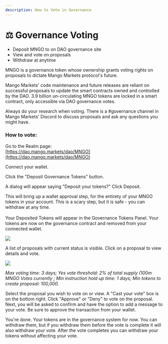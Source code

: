 ```yaml
---
description: How to Vote in Governance
---
```


# ⚖ Governance Voting

* Deposit MNGO to on DAO governance site
* View and vote on proposals
* Withdraw at anytime

MNGO is a governance token whose ownership grants voting rights on proposals to dictate Mango Markets protocol's future.

Mango Markets' code maintenance and future releases are reliant on successful proposals to update the smart contracts owned and controlled by the DAO. 3.9 billion un-circulating MNGO tokens are locked in a smart contract, only accessible via DAO governance votes.

Always do your research when voting. There is a #governance channel in Mango Markets' Discord to discuss proposals and ask any questions you might have.

### How to vote:

Go to the Realm page:\
[https://dao.mango.markets/dao/MNGO](https://dao.mango.markets/dao/MNGO)

Connect your wallet.

Click the "Deposit Governance Tokens" button.

A dialog will appear saying "Deposit your tokens?" Click Deposit.

This will bring up a wallet approval step, for the entirety of your MNGO tokens in your account. This is a scary step, but it is safe - you can withdraw at any time.\
\
Your Deposited Tokens will appear in the Governance Tokens Panel. Your tokens are now on the governance contract and removed from your connected wallet.&#x20;

![](<../.gitbook/assets/Screen Shot 2021-12-28 at 12.42.38 PM (1).png>)

A list of proposals with current status is visible. Click on a proposal to view details and vote.

![](<../.gitbook/assets/Screen Shot 2021-12-28 at 12.45.40 PM.png>)

_Max voting time: 3 days; Yes vote threshold: 2% of total supply (100m MNGO Votes currently ; Min instruction hold up time: 1 days; Min tokens to create proposal: 100,000._

Select the proposal you wish to vote on or view. A "Cast your vote" box is on the bottom right. Click "Approve" or "Deny" to vote on the proposal. Next, you will be asked to confirm and have the option to add a message to your vote. Be sure to approve the transaction from your wallet.

You're done. Your tokens are in the governance system for now. You can withdraw them, but if you withdraw them before the vote is complete it will also withdraw your vote. After the vote completes you can withdraw your tokens without affecting your vote.
